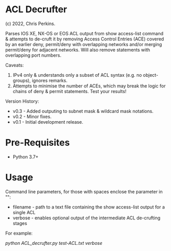 # ACL Decrufter
(c) 2022, Chris Perkins.


Parses IOS XE, NX-OS or EOS ACL output from show access-list command & attempts to de-cruft it by removing Access Control Entries (ACE) covered by an earlier deny, permit/deny with overlapping networks and/or merging permit/deny for adjacent networks. Will also remove statements with overlapping port numbers.

Caveats:
1) IPv4 only & understands only a subset of ACL syntax (e.g. no object-groups), ignores remarks.
2) Attempts to minimise the number of ACEs, which may break the logic for chains of deny & permit statements. Test your results!


Version History:
* v0.3 - Added outputing to subnet mask & wildcard mask notations.
* v0.2 - Minor fixes.
* v0.1 - Initial development release.

# Pre-Requisites
* Python 3.7+

# Usage
Command line parameters, for those with spaces enclose the parameter in "":

* filename - path to a text file containing the show access-list output for a single ACL
* verbose - enables optional output of the intermediate ACL de-crufting stages

For example:

_python ACL_decrufter.py test-ACL.txt verbose_